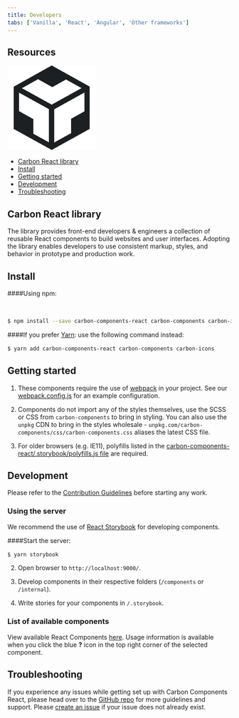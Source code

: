 ```yaml
---
title: Developers
tabs: ['Vanilla', 'React', 'Angular', 'Other frameworks']
---
```



## Resources

<grid-wrapper col_lg="8" flex="true" bleed="true">
<clickable-tile
    title="Try React components with CodeSandbox."
    href="https://codesandbox.io/s/x2mjypo6pp"
    type="resource"
     >
    <img src="images/codesandbox.png" alt="CodeSandbox"/>
</clickable-tile>
</grid-wrapper>


<anchor-links>
<ul>
    <li><a href="#carbon-react-library">Carbon React library</a></li>
    <li><a href="#install">Install</a></li>
    <li><a href="#getting-started">Getting started</a></li>
    <li><a href="#development">Development</a></li>
    <li><a href="#troubleshooting">Troubleshooting</a></li>
</ul>
</anchor-links>


## Carbon React library

The library provides front-end developers & engineers a collection of reusable React components to build websites and user interfaces. Adopting the library enables developers to use consistent markup, styles, and behavior in prototype and production work.

## Install

####Using npm:

<br>

```bash
$ npm install --save carbon-components-react carbon-components carbon-icons
```

####If you prefer [Yarn](https://yarnpkg.com/en/):
use the following command instead:

```bash
$ yarn add carbon-components-react carbon-components carbon-icons
```

## Getting started

1.  These components require the use of [webpack](https://webpack.js.org/guides/getting-started/) in your project. See our [webpack.config.js](https://github.com/carbon-design-system/carbon-components-react/blob/master/.storybook/webpack.config.js) for an example configuration.

2.  Components do not import any of the styles themselves, use the SCSS or CSS from `carbon-components` to bring in styling. You can also use the `unpkg` CDN to bring in the styles wholesale - `unpkg.com/carbon-components/css/carbon-components.css` aliases the latest CSS file.

3.  For older browsers (e.g. IE11), polyfills listed in the [carbon-components-react/.storybook/polyfills.js file](https://github.com/carbon-design-system/carbon-components-react/blob/master/.storybook/polyfills.js) are required.


## Development

Please refer to the [Contribution Guidelines](https://github.com/carbon-design-system/carbon-components-react/blob/master/.github/CONTRIBUTING.md) before starting any work.

### Using the server

We recommend the use of [React Storybook](https://github.com/storybooks/react-storybook) for developing components.

####Start the server:

```bash
$ yarn storybook
```

2.  Open browser to `http://localhost:9000/`.

3.  Develop components in their respective folders (`/components` or `/internal`).

4.  Write stories for your components in `/.storybook`.

### List of available components

View available React Components [here](http://react.carbondesignsystem.com). Usage information is available when you click the blue **?** icon in the top right corner of the selected component.

## Troubleshooting

If you experience any issues while getting set up with Carbon Components React, please head over to the [GitHub repo](https://github.com/carbon-design-system/carbon-components-react) for more guidelines and support. Please [create an issue](https://github.com/carbon-design-system/carbon-components-react/issues) if your issue does not already exist.
